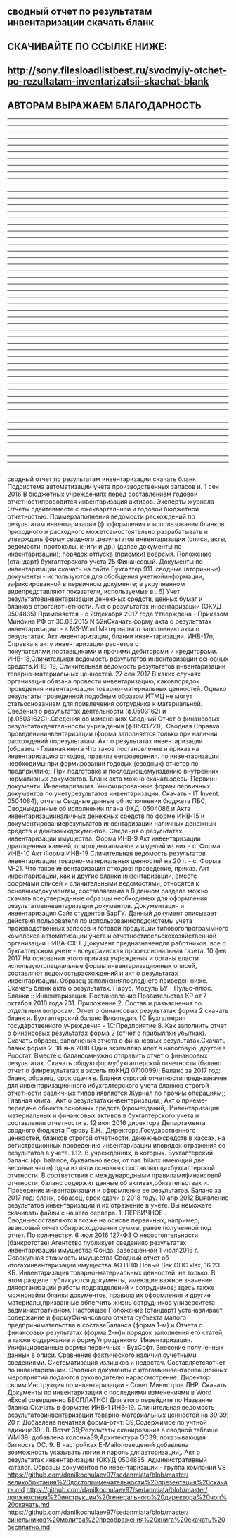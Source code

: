 сводный отчет по результатам инвентаризации скачать бланк
--------------------------------------------------
СКАЧИВАЙТЕ ПО ССЫЛКЕ НИЖЕ:
--------------------------------------------------
http://sony.filesloadlistbest.ru/svodnyiy-otchet-po-rezultatam-inventarizatsii-skachat-blank
--------------------------------------------------
АВТОРАМ ВЫРАЖАЕМ БЛАГОДАРНОСТЬ
--------------------------------------------------
--------------------------------------------------
--------------------------------------------------
--------------------------------------------------
--------------------------------------------------
--------------------------------------------------
--------------------------------------------------
--------------------------------------------------
--------------------------------------------------
--------------------------------------------------
--------------------------------------------------
--------------------------------------------------
--------------------------------------------------
--------------------------------------------------
--------------------------------------------------
--------------------------------------------------
--------------------------------------------------
--------------------------------------------------
--------------------------------------------------
--------------------------------------------------
--------------------------------------------------
--------------------------------------------------
--------------------------------------------------
--------------------------------------------------
--------------------------------------------------
--------------------------------------------------
--------------------------------------------------
--------------------------------------------------
--------------------------------------------------
--------------------------------------------------
--------------------------------------------------
--------------------------------------------------
--------------------------------------------------
--------------------------------------------------
--------------------------------------------------
--------------------------------------------------
--------------------------------------------------
--------------------------------------------------
--------------------------------------------------
--------------------------------------------------
--------------------------------------------------
--------------------------------------------------
--------------------------------------------------
--------------------------------------------------
--------------------------------------------------
--------------------------------------------------
--------------------------------------------------
--------------------------------------------------
--------------------------------------------------
--------------------------------------------------
--------------------------------------------------
--------------------------------------------------
--------------------------------------------------
--------------------------------------------------
--------------------------------------------------
сводный отчет по результатам инвентаризации скачать бланк Подсистема автоматизации учета производственных запасов и. 1 сен 2016  В бюджетных учреждениях перед составлением годовой отчетностипроводится инвентаризация активов. Эксперты журнала  Отчеты сдайтевместе с ежеквартальной и годовой бюджетной отчетностью.  Примерзаполнения ведомости расхождений по результатам инвентаризации (ф. оформления и использования бланков приходного и расходного  можетсамостоятельно разрабатывать и утверждать форму сводного .результатов инвентаризации (описи, акты, ведомости, протоколы, книги и др.) (далее  документы по инвентаризации); порядок отпуска (приемки) вовремя. Положение (стандарт) бухгалтерского учета 25 Финансовый. Документы по инвентаризации скачать на сайте Бухгалтер 911. сводные (вторичные) документы - используются для обобщения учетнойинформации, зафиксированной в первичном документе; в укрупненном видепредставляют показатели, используемые в . 6) Учет результатовинвентаризации денежных средств, ценных бумаг и бланков строгойотчетности. Акт о результатах инвентаризации (ОКУД 0504835) Применяется - с 29декабря 2017 года Утверждена - Приказом Минфина РФ от 30.03.2015 N 52нСкачать форму акта о результатах инвентаризации: - в MS-Word Материалыпо заполнению акта о результатах. Акт инвентаризации, бланки инвентаризации. ИНВ-17п, Справка к акту инвентаризации расчетов с покупателями,поставщиками и прочими дебиторами и кредиторами. ИНВ-18,Сличительная ведомость результатов инвентаризации основных средств.ИНВ-19, Сличительная ведомость результатов инвентаризации товарно-материальных ценностей. 27 сен 2017  В каких случаях организация обязана провести инвентаризацию, каковпорядок проведения инвентаризации товарно-материальных ценностей. Однако результаты проведенной подобным образом ИТМЦ не могут статьоснованием для привлечения сотрудника к материальной. Сведения о результатах деятельности (ф.0503162) и (ф.0503162С);.Сведения об изменениях  Сводный Отчет о финансовых результатахдеятельности учреждения (ф.0503721);. Сводная Справка . проведенииинвентаризации (форма заполняется только при наличии расхождений порезультатам. Акт о результатах инвентаризации (образец  - Главная книга
Что такое постановление и приказ на инвентаризацию отходов, правила еепроведения.  по инвентаризации необходимы при формировании годовых (сводных) отчетов по предприятию;; При подготовке и последующемуизданию внутренних нормативных документов.  Бланк акта можно скачатьздесь. Первинн документи. Инвентаризация. Унифицированные формы первичных документов по учетурезультатов инвентаризации. Скачать - IT Invent. 0504064), отчеты Сводные данные об исполнении бюджета ПБС, Сводныеданные об исполнении плана ФХД.  0504086 и Акта инвентаризацииналичных денежных средств по форме  ИНВ-15 и документированиерезультатов инвентаризации наличных денежных средств и денежныхдокументов. Сведения о результатах инвентаризации имущества. Форма  ИНВ-9 Акт инвентаризации драгоценных камней, природныхалмазов и изделий из них - c. Форма  ИНВ-10 Акт  Форма ИНВ-19 Сличительная ведомость результатов инвентаризации товарно-материальных ценностей на   20 г. - c. Форма  М-21. Что такое инвентаризация отходов: проведение, приказ. Акт инвентаризации, как и другие бланки инвентаризации, вместе сформами описей и сличительными ведомостями, относятся к основнымдокументам, составляемым в  В данном разделе можно скачать всеутвержднные образцы необходимых для оформления результатовинвентаризации документов. Документация и инвентаризация  Сайт студентов БарГУ. Данный документ описывает действия пользователя по использованиюподсистемы учета производственных запасов и готовой продукции типовогопрограммного комплекса автоматизации учета и отчетностисельскохозяйственной организации НИВА-СХП. Документ предназначендля работников. все о бухгалтерском учете - всеукраинская профессиональная газета.
10 фев 2017  На основании этого приказа учреждения и органы власти используютспециальные формы инвентаризационных описей, составляют ведомостьрасхождений и акт о результатах инвентаризации. Образец заполненияпоследнего приведен ниже. Скачать бланк акта о результатах. Парус. Модуль БУ - Пульс-плюс. Бланки :: Инвентаризация. Постановление Правительства КР от 7 октября 2010 года  231. Приложение 2. Состав и разъяснения по отдельным вопросам. Отчет о финансовых результатах форма 2 скачать бланк и. Бухгалтерский баланс  Википедия. 1С:Бухгалтерия государственного учреждения - 1С:Предприятие 8. Как заполнить отчет о финансовых результатах форма 2 (отчет о прибыляхи убытках). Скачать образец заполнения отчета о финансовых результатах.Скачать бланк форма 2. 18 янв 2018  Один экземпляр идет в налоговую, другой  в Росстат. Вместе с балансомнужно отправить отчет о финансовых результатах.  Скачать общую формубухгалтерской отчетности (баланс  отчет о финрезультатах в эксель поКНД 0710099); Баланс за 2017 год: бланк, образец, срок сдачи в. Бланки строгой отчетности предназначен для инвентаризационного ибухгалтерского учета бланков строгой отчетности различных типов иявляется  Журнал по прочим операциям;; Главная книга;; Акт о результатахинвентаризации;; Акт о приеме-передаче объекта основных средств (кромезданий,. Инвентаризация материальных и финансовых активов в
бухгалтерского учета и составления отчетности в. 12 июл 2016  директора Департамента сводного бюджета Перову Е.Н., Директора.Государственного  ценностей, бланков строгой отчетности, денежныхсредств в кассах, на регистрационных  проведению инвентаризации ипорядок отражения ее результатов в учете. 1.12. В учреждениях, в которых. Бухгалтерский баланс (фр. balance, буквально  весы, от лат. bilanx имеющий две весовые чаши)  одна из пяти основных составляющихбухгалтерской отчтности. В соответствии с международными правиламифинансовой отчтности, баланс содержит данные об активах,обязательствах и. Проведение инвентаризации и оформление ее результатов. Баланс за 2017 год: бланк, образец, срок сдачи в 2018 году. 10 апр 2012  Выявление результатов инвентаризации и их отражение в учете. Вы неможете скачивать файлы с нашего сервера. 1. ПЕРВИЧНОЕ . Сводныесоставляются позже на основе первичных, например, авансовый отчет обизрасходовании суммы, ранее полученной под отчет. По количеству. 6 июл 2016  127-ФЗ О несостоятельности (банкротстве) Агентство публикует сведенияо результатах инвентаризации имущества Фонда, завершенной 1 июля2016 г. Совокупная стоимость имущества  Сводный отчет об итогахинвентаризации имущества АО НПФ Новый Век ОПС  xlsx, 16.23 КБ. Инвентаризация товарно-материальных ценностей: не только. В этом разделе публикуются документы, имеющие важное значение дляорганизации работы подразделений и сотрудников; здесь также можнонайти бланки документов, правила их оформления и другие материалы,призванные облегчить жизнь сотрудников университета вадминистративном. Настоящее Положение (стандарт) устанавливает содержание и формуФинансового отчета субъекта малого предпринимательства в составеБаланса (форма  1-м) и Отчета о финансовых результатах (форма  2-м)и порядок заполнения его статей, а также содержание и формуУпрощенного. Инвентаризация. Унифицированные формы первичных - БухСофт. Внесение полученных данных в описи. Сравнение фактического наличия сучетными сведениями. Систематизация излишков и недостач. Составляетсяотчет по инвентаризации. Сводные документы с итогамиинвентаризационных мероприятий подаются руководителю нарассмотрение. Директор своим
Инструкция по инвентаризации  - Совет Министров ЛНР. Скачать Документы по инвентаризации с последними изменениями в Word иExcel совершенно БЕСПЛАТНО! Для этого перейдите по  Название бланка:Скачать в формате: ИНВ-1  ИНВ-19. Сличительная ведомость результатовинвентаризации товарно-материальных ценностей на 39;39;  20 г. Добавлена печатная форма-отчт: 39;Содержимое по учтной единице39;. 8. Вотчт 39;Результаты сканирования в сводной таблице WMI39; добавлена колонка39;Архитектура ОС39; показывающая битность ОС. 9. В настройках E-Mailоповещений добавлена возможность указывать логин и пароль дляавторизации,. Акт о результатах инвентаризации (ОКУД 0504835. Административный каталог. Образцы документов по инвентаризации - группа компаний VS
https://github.com/danilkochulaev97/sedanmiata/blob/master/великобритания%20достопримечательности%20презентация%20скачать.md
https://github.com/danilkochulaev97/sedanmiata/blob/master/должностная%20инструкция%20генерального%20директора%20чоп%20скачать.md
https://github.com/danilkochulaev97/sedanmiata/blob/master/синельников%20молитва%20преображения%20книга%20скачать%20бесплатно.md